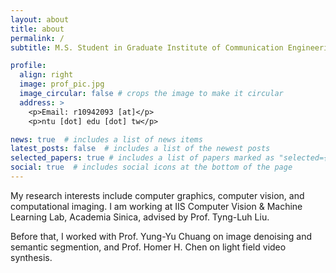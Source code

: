 ```yaml
---
layout: about
title: about
permalink: /
subtitle: M.S. Student in Graduate Institute of Communication Engineering, National Taiwan University

profile:
  align: right
  image: prof_pic.jpg
  image_circular: false # crops the image to make it circular
  address: >
    <p>Email: r10942093 [at]</p>
    <p>ntu [dot] edu [dot] tw</p>

news: true  # includes a list of news items
latest_posts: false  # includes a list of the newest posts
selected_papers: true # includes a list of papers marked as "selected={true}"
social: true  # includes social icons at the bottom of the page
---
```


My research interests include computer graphics, computer vision, and computational imaging. I am working at IIS Computer Vision & Machine Learning Lab, Academia Sinica, advised by Prof. Tyng-Luh Liu. 

Before that, I worked with Prof. Yung-Yu Chuang on image denoising and semantic segmention, and Prof. Homer H. Chen on light field video synthesis.